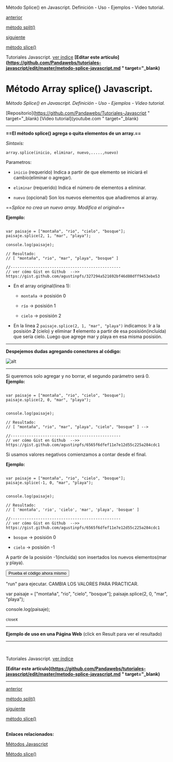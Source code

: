 <span class="hidden-excerpt">Método Splice() en Javascript. Definición - Uso - Ejemplos - Video tutorial.</span>

<div class="post-content_next">
  <a href="http://pandawebs.net/metodo-split-javascript/">
    <div class="post-content_next-left">
      <p>anterior</p>
      <span>método split()</span>
  </div>
  <a href="http://pandawebs.net/metodo-slice-javascript/">
    <div class="post-content_next-right">
      <p>siguiente</p>
      <span>método slice()</span>
    </div>
  </a>
</div>


<span class="link-to-index-git">Tutoriales Javascript. [ ver índice](http://pandawebs.net/tutoriales-javascript/)</span>
<strong class="link-to-github">[Editar este artículo](https://github.com/Pandawebs/tutoriales-javascript/edit/master/metodo-splice-javascript.md " target="_blank)</strong>


# Método Array splice() Javascript.

*Método Splice() en Javascript. Definición - Uso - Ejemplos - Video tutorial.*

<span class="links-external">[Repositorio](https://github.com/Pandawebs/Tutoriales-Javascript " target="_blank) [Video tutorial](youtube.com " target="_blank)</span>

<hr>

__==El método splice() agrega o quita elementos de un array.==__

*Sintaxis:*

`array.splice(inicio, eliminar, nuevo,.....,nuevo)`

Parametros:

* `inicio` (requerido) Indica a partir de que elemento se iniciará el cambio(eliminar o agregar).

* `eliminar` (requerido) Indica el número de elementos a eliminar.

* `nuevo` (opcional) Son los nuevos elementos que añadiremos al array.

==*Splice no crea un nuevo array. Modifica el original*==

**Ejemplo:**

<pre data-start="0"><code class="line-numbers language-javascript">
var paisaje = ["montaña", "rio", "cielo", "bosque"];
paisaje.splice(2, 1, "mar", "playa");

console.log(paisaje);

// Resultado:
// [ "montaña", "rio", "mar", "playa", "bosque" ]

//------------------------------------------------
// ver cómo Gist en Github  -->> https://gist.github.com/agustinpfs/327294a521692bf46d80dff9453ebe53
</code></pre>

* En el array original(linea 1):

  * `montaña` -> posisión 0

  * `río` -> posisión 1

  * `cielo` -> posisión 2

* En la linea 2 `paisaje.splice(2, 1, "mar", "playa")` indicamos: Ir a la posisión _**2**_ (cielo) y eliminar _**1**_ elemento a partir de esa posisión(incluída) que sería cielo. Luego que agrege mar y playa en esa misma posisión.

<hr>

**Despejemos dudas agregando conectores al código:**

![alt](http://pandawebs.net/assets/images/splice.png)

<hr>

Si queremos solo agregar y no borrar, el segundo parámetro será 0.
**Ejemplo:**

<pre data-start="0"><code class="line-numbers language-javascript">
var paisaje = ["montaña", "rio", "cielo", "bosque"];
paisaje.splice(2, 0, "mar", "playa");


console.log(paisaje);

// Resultado:
// [ "montaña", "rio", "mar", "playa", "cielo", "bosque" ] -->

//------------------------------------------------
// ver cómo Gist en Github  -->> https://gist.github.com/agustinpfs/6565f6dfef11e7e12d55c225a284cdc1
</code></pre>


Si usamos valores negativos comienzamos a contar desde el final.

**Ejemplo:**

<pre data-start="0"><code class="line-numbers language-javascript">
var paisaje = ["montaña", "rio", "cielo", "bosque"];
paisaje.splice(-1, 0, "mar", "playa");


console.log(paisaje);

// Resultado:
// [ 'montaña', 'rio', 'cielo', 'mar', 'playa', 'bosque' ]

//------------------------------------------------
// ver cómo Gist en Github  -->> https://gist.github.com/agustinpfs/6565f6dfef11e7e12d55c225a284cdc1
</code></pre>

* `bosque` -> posisión 0

* `cielo` -> posisión -1

A partir de la posisión -1(incluída) son insertados los nuevos elementos(mar y playa).

<button class="post-content_button-console">Prueba el código ahora mismo</button>

<div class="post-content_console">

<p>"run" para ejecutar. <span class="post-content_console-mark">CAMBIA LOS VALORES PARA PRACTICAR.</span></p>
    
<div id="my-el" >
  <script src="https://embed.tonicdev.com" data-element-id="my-el" ></script>       
  var paisaje = ["montaña", "rio", "cielo", "bosque"];
  paisaje.splice(2, 0, "mar", "playa");

  console.log(paisaje);
</div>

<span class="post-content_buttonx-console"><small>close</small>x</span>
</div>

<hr>

**Ejemplo de uso en una Página Web**
(click en Result para ver el resultado)

<script async src="https://jsfiddle.net/Pandawebs/0s6t6rtg/embed/html,result/">
</script>

<hr>

<!-- [*Lista de métodos nativos*](#) -->

<br>

<span class="link-to-index-git">Tutoriales Javascript. [ ver índice](http://pandawebs.net/tutoriales-javascript/)</span>

<strong class="link-to-github">[Editar este artículo](https://github.com/Pandawebs/tutoriales-javascript/edit/master/metodo-splice-javascript.md " target="_blank)</strong>

<hr>

<div class="post-content_next">
  <a href="http://pandawebs.net/metodo-split-javascript/">
    <div class="post-content_next-left">
      <p>anterior</p>
      <span>método split()</span>
  </div>
  <a href="http://pandawebs.net/metodo-slice-javascript/">
    <div class="post-content_next-right">
      <p>siguiente</p>
      <span>método slice()</span>
    </div>
  </a>
</div>

<br>

**Enlaces relacionados:**

[Métodos Javascript](http://pandawebs.net/metodos-javascript/)

[Método slice()](http://pandawebs.net/metodo-splice-javascript/)
